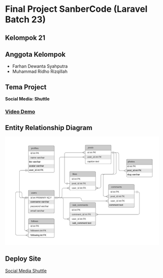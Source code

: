 # Final Project SanberCode (Laravel Batch 23)

## Kelompok 21

## Anggota Kelompok
- Farhan Dewanta Syahputra
- Muhammad Ridho Rizqillah

## Tema Project
**Social Media: Shuttle**

### [Video Demo](https://drive.google.com/file/d/1TJ1ga6WQMGQ5ye6Y22-mT3YYZ0VOTPYA/view?usp=sharing)

## Entity Relationship Diagram
<img src="public/images/sosmed.png" alt="erd" width="500px"/>

## Deploy Site
[Social Media Shuttle](http://shuttle-project.herokuapp.com/explorer)
